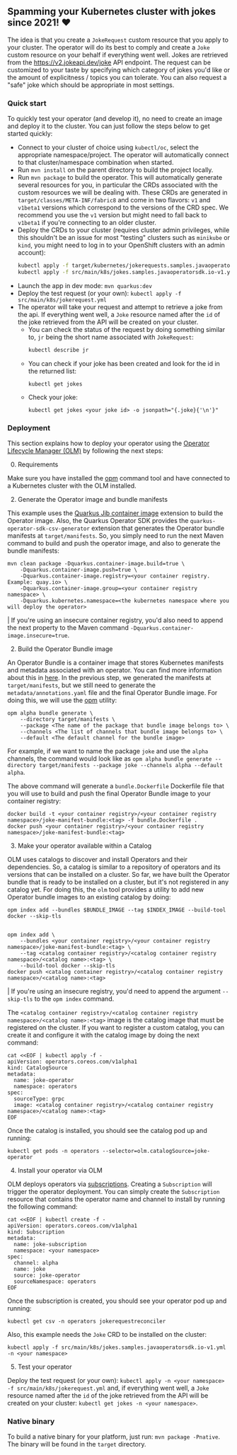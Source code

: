 ## Spamming your Kubernetes cluster with jokes since 2021! :heart:

The idea is that you create a `JokeRequest` custom resource that you apply to your cluster. The
operator will do its best to comply and create a `Joke` custom resource on your behalf if everything
went well. Jokes are retrieved from the https://v2.jokeapi.dev/joke API endpoint. The request can be
customized to your taste by specifying which category of jokes you'd like or the amount of
explicitness / topics you can tolerate. You can also request a "safe" joke which should be
appropriate in most settings.

### Quick start

To quickly test your operator (and develop it), no need to create an image and deploy it to the
cluster. You can just follow the steps below to get started quickly:

- Connect to your cluster of choice using `kubectl/oc`, select the appropriate namespace/project.
  The operator will automatically connect to that cluster/namespace combination when started.
- Run `mvn install` on the parent directory to build the project locally.
- Run `mvn package` to build the operator. This will automatically generate several resources for
  you, in particular the CRDs associated with the custom resources we will be dealing with. These
  CRDs are generated in `target/classes/META-INF/fabric8` and come in two flavors: `v1`
  and `v1beta1` versions which correspond to the versions of the CRD spec. We recommend you use
  the `v1` version but might need to fall back to `v1beta1` if you're connecting to an older
  cluster.
- Deploy the CRDs to your cluster (requires cluster admin privileges, while this shouldn't be an
  issue for most "testing" clusters such as `minikube` or `kind`, you might need to log in to your
  OpenShift clusters with an admin account):
  ```sh
  kubectl apply -f target/kubernetes/jokerequests.samples.javaoperatorsdk.io-v1.yml
  kubectl apply -f src/main/k8s/jokes.samples.javaoperatorsdk.io-v1.yml
  ```           
- Launch the app in dev mode: `mvn quarkus:dev`
- Deploy the test request (or your own): `kubectl apply -f src/main/k8s/jokerequest.yml`
- The operator will take your request and attempt to retrieve a joke from the api. If everything
  went well, a `Joke` resource named after the `id` of the joke retrieved from the API will be
  created on your cluster.
    - You can check the status of the request by doing something similar to, `jr` being the short
      name associated with `JokeRequest`:
      ````sh
      kubectl describe jr
      ````
    - You can check if your joke has been created and look for the id in the returned list:
      ```shell
      kubectl get jokes
      ```
    - Check your joke:
      ```shell
      kubectl get jokes <your joke id> -o jsonpath="{.joke}{'\n'}" 
      ```

### Deployment

This section explains how to deploy your operator using the [Operator Lifecycle Manager (OLM)](https://olm.operatorframework.io/) by following the next steps:

0. Requirements

Make sure you have installed the [opm](https://github.com/operator-framework/operator-registry) command tool and have connected to a Kubernetes cluster with the OLM installed.

2. Generate the Operator image and bundle manifests

This example uses the [Quarkus Jib container image](https://quarkus.io/guides/container-image#jib) extension to build the Operator image. 
Also, the Quarkus Operator SDK provides the `quarkus-operator-sdk-csv-generator` extension that generates the Operator bundle manifests at `target/manifests`.
So, you simply need to run the next Maven command to build and push the operator image, and also to generate the bundle manifests:

```shell
mvn clean package -Dquarkus.container-image.build=true \
    -Dquarkus.container-image.push=true \
    -Dquarkus.container-image.registry=<your container registry. Example: quay.io> \
    -Dquarkus.container-image.group=<your container registry namespace> \
    -Dquarkus.kubernetes.namespace=<the kubernetes namespace where you will deploy the operator>
```

| If you're using an insecure container registry, you'd also need to append the next property to the Maven command `-Dquarkus.container-image.insecure=true`.

2. Build the Operator Bundle image

An Operator Bundle is a container image that stores Kubernetes manifests and metadata associated with an operator. You can find more information about this in [here](https://olm.operatorframework.io/docs/tasks/creating-operator-bundle/). 
In the previous step, we generated the manifests at `target/manifests`, but we still need to generate the `metadata/annotations.yaml` file and the final Operator Bundle image. For doing this, we will use the [opm](https://github.com/operator-framework/operator-registry) utility:

```shell
opm alpha bundle generate \
    --directory target/manifests \
    --package <The name of the package that bundle image belongs to> \ 
    --channels <The list of channels that bundle image belongs to> \
    --default <The default channel for the bundle image>
```

For example, if we want to name the package `joke` and use the `alpha` channels, the command would look like as `opm alpha bundle generate --directory target/manifests --package joke --channels alpha --default alpha`.

The above command will generate a `bundle.Dockerfile` Dockerfile file that you will use to build and push the final Operator Bundle image to your container registry:

```shell
docker build -t <your container registry>/<your container registry namespace>/joke-manifest-bundle:<tag> -f bundle.Dockerfile .
docker push <your container registry>/<your container registry namespace>/joke-manifest-bundle:<tag>
```

3. Make your operator available within a Catalog

OLM uses catalogs to discover and install Operators and their dependencies. So, a catalog is similar to a repository of operators and its versions that can be installed on a cluster.
So far, we have built the Operator bundle that is ready to be installed on a cluster, but it's not registered in any catalog yet. For doing this, the `olm` tool provides a utility to add new Operator bundle images to an existing catalog by doing:

```shell
opm index add --bundles $BUNDLE_IMAGE --tag $INDEX_IMAGE --build-tool docker --skip-tls
          
          
opm index add \
    --bundles <your container registry>/<your container registry namespace>/joke-manifest-bundle:<tag> \
    --tag <catalog container registry>/<catalog container registry namespace>/<catalog name>:<tag> \
    --build-tool docker --skip-tls
docker push <catalog container registry>/<catalog container registry namespace>/<catalog name>:<tag>
```

| If you're using an insecure registry, you'd need to append the argument `--skip-tls` to the `opm index` command.

The `<catalog container registry>/<catalog container registry namespace>/<catalog name>:<tag>` image is the catalog image that must be registered on the cluster. 
If you want to register a custom catalog, you can create it and configure it with the catalog image by doing the next command:

```shell
cat <<EOF | kubectl apply -f -
apiVersion: operators.coreos.com/v1alpha1
kind: CatalogSource
metadata:
  name: joke-operator
  namespace: operators
spec:
  sourceType: grpc
  image: <catalog container registry>/<catalog container registry namespace>/<catalog name>:<tag>
EOF
```

Once the catalog is installed, you should see the catalog pod up and running:

```shell
kubectl get pods -n operators --selector=olm.catalogSource=joke-operator
```

4. Install your operator via OLM

OLM deploys operators via [subscriptions](https://olm.operatorframework.io/docs/tasks/install-operator-with-olm/#install-your-operator). Creating a  `Subscription` will trigger the operator deployment. You can simply create the `Subscription` resource that contains the operator name and channel to install by running the following command:

```shell
cat <<EOF | kubectl create -f -
apiVersion: operators.coreos.com/v1alpha1
kind: Subscription
metadata:
  name: joke-subscription
  namespace: <your namespace>
spec:
  channel: alpha
  name: joke
  source: joke-operator
  sourceNamespace: operators
EOF
```

Once the subscription is created, you should see your operator pod up and running:

```shell
kubectl get csv -n operators jokerequestreconciler
```

Also, this example needs the `Joke` CRD to be installed on the cluster:

```shell
kubectl apply -f src/main/k8s/jokes.samples.javaoperatorsdk.io-v1.yml -n <your namespace>
```

5. Test your operator

Deploy the test request (or your own): `kubectl apply -n <your namespace> -f src/main/k8s/jokerequest.yml` and,
if everything went well, a `Joke` resource named after the `id` of the joke retrieved from the API will be
  created on your cluster: `kubectl get jokes -n <your namespace>`.

### Native binary

To build a native binary for your platform, just run: `mvn package -Pnative`. The binary will be
found in the `target` directory.
